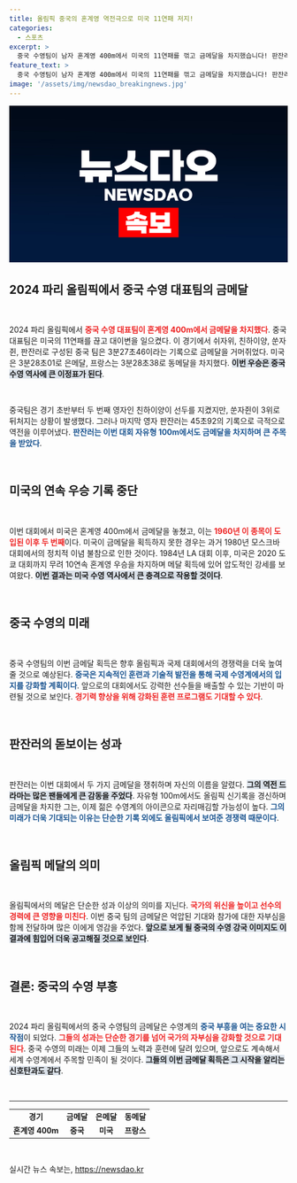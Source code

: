```yaml
---
title: 올림픽 중국의 혼계영 역전극으로 미국 11연패 저지!
categories:
  - 스포츠
excerpt: >
  중국 수영팀이 남자 혼계영 400m에서 미국의 11연패를 꺾고 금메달을 차지했습니다! 판잔러의 역전 극적인 레이스로 이뤄진 이번 우승은 대이변으로, 수영 역사에 새로운 장을 열었습니다. 클릭하고 그 드라마를 확인하세요!
feature_text: >
  중국 수영팀이 남자 혼계영 400m에서 미국의 11연패를 꺾고 금메달을 차지했습니다! 판잔러의 역전 극적인 레이스로 이뤄진 이번 우승은 대이변으로, 수영 역사에 새로운 장을 열었습니다. 클릭하고 그 드라마를 확인하세요!
image: '/assets/img/newsdao_breakingnews.jpg'
---
```


<p><img src="/assets/img/newsdao_breakingnews.jpg" alt="bookingtag 속보" /></p>

<h2 data-ke-size="size26">2024 파리 올림픽에서 중국 수영 대표팀의 금메달</h2>

<p data-ke-size="size16">&nbsp;</p>

<p>2024 파리 올림픽에서 <b><span style="color: #ee2323;">중국 수영 대표팀이 혼계영 400m에서 금메달을 차지했다</span></b>. 중국 대표팀은 미국의 11연패를 끊고 대이변을 일으켰다. 이 경기에서 쉬자위, 친하이양, 쑨자쥔, 판잔러로 구성된 중국 팀은 3분27초46이라는 기록으로 금메달을 거머쥐었다. 미국은 3분28초01로 은메달, 프랑스는 3분28초38로 동메달을 차지했다. <b><span style="background-color: #21538527;">이번 우승은 중국 수영 역사에 큰 이정표가 된다</span></b>. </p>

<p data-ke-size="size16">&nbsp;</p>

<p>중국팀은 경기 초반부터 두 번째 영자인 친하이양이 선두를 지켰지만, 쑨자쥔이 3위로 뒤처지는 상황이 발생했다. 그러나 마지막 영자 판잔러는 45초92의 기록으로 극적으로 역전을 이루어냈다. <b><span style="color: #1a5490;">판잔러는 이번 대회 자유형 100m에서도 금메달을 차지하며 큰 주목을 받았다</span></b>. </p>

<p data-ke-size="size16">&nbsp;</p>

<h2 data-ke-size="size26">미국의 연속 우승 기록 중단</h2>

<p data-ke-size="size16">&nbsp;</p>

<p>이번 대회에서 미국은 혼계영 400m에서 금메달을 놓쳤고, 이는 <b><span style="color: #ee2323;">1960년 이 종목이 도입된 이후 두 번째</span></b>이다. 미국이 금메달을 획득하지 못한 경우는 과거 1980년 모스크바 대회에서의 정치적 이념 불참으로 인한 것이다. 1984년 LA 대회 이후, 미국은 2020 도쿄 대회까지 무려 10연속 혼계영 우승을 차지하며 메달 획득에 있어 압도적인 강세를 보여왔다. <b><span style="background-color: #21538527;">이번 결과는 미국 수영 역사에서 큰 충격으로 작용할 것이다</span></b>. </p>

<p data-ke-size="size16">&nbsp;</p>

<h2 data-ke-size="size26">중국 수영의 미래</h2>

<p data-ke-size="size16">&nbsp;</p>

<p>중국 수영팀의 이번 금메달 획득은 향후 올림픽과 국제 대회에서의 경쟁력을 더욱 높여줄 것으로 예상된다. <b><span style="color: #1a5490;">중국은 지속적인 훈련과 기술적 발전을 통해 국제 수영계에서의 입지를 강화할 계획이다</span></b>. 앞으로의 대회에서도 강력한 선수들을 배출할 수 있는 기반이 마련될 것으로 보인다. <b><span style="color: #ee2323;">경기력 향상을 위해 강화된 훈련 프로그램도 기대할 수 있다</span></b>. </p>

<p data-ke-size="size16">&nbsp;</p>

<h2 data-ke-size="size26">판잔러의 돋보이는 성과</h2>

<p data-ke-size="size16">&nbsp;</p>

<p>판잔러는 이번 대회에서 두 가지 금메달을 쟁취하며 자신의 이름을 알렸다. <b><span style="background-color: #21538527;">그의 역전 드라마는 많은 팬들에게 큰 감동을 주었다</span></b>. 자유형 100m에서도 올림픽 신기록을 경신하며 금메달을 차지한 그는, 이제 젊은 수영계의 아이콘으로 자리매김할 가능성이 높다. <b><span style="color: #1a5490;">그의 미래가 더욱 기대되는 이유는 단순한 기록 외에도 올림픽에서 보여준 경쟁력 때문이다</span></b>. </p>

<p data-ke-size="size16">&nbsp;</p>

<h2 data-ke-size="size26">올림픽 메달의 의미</h2>

<p data-ke-size="size16">&nbsp;</p>

<p>올림픽에서의 메달은 단순한 성과 이상의 의미를 지닌다. <b><span style="color: #ee2323;">국가의 위신을 높이고 선수의 경력에 큰 영향을 미친다</span></b>. 이번 중국 팀의 금메달은 억압된 기대와 참가에 대한 자부심을 함께 전달하며 많은 이에게 영감을 주었다. <b><span style="background-color: #21538527;">앞으로 보게 될 중국의 수영 강국 이미지도 이 결과에 힘입어 더욱 공고해질 것으로 보인다</span></b>. </p>

<p data-ke-size="size16">&nbsp;</p>

<h2 data-ke-size="size26">결론: 중국의 수영 부흥</h2>

<p data-ke-size="size16">&nbsp;</p>

<p>2024 파리 올림픽에서의 중국 수영팀의 금메달은 수영계의 <b><span style="color: #1a5490;">중국 부흥을 여는 중요한 시작점</span></b>이 되었다. <b><span style="color: #ee2323;">그들의 성과는 단순한 경기를 넘어 국가의 자부심을 강화할 것으로 기대된다</span></b>. 중국 수영의 미래는 이제 그들의 노력과 훈련에 달려 있으며, 앞으로도 계속해서 세계 수영계에서 주목할 민족이 될 것이다. <b><span style="background-color: #21538527;">그들의 이번 금메달 획득은 그 시작을 알리는 신호탄과도 같다</span></b>. </p>

<p data-ke-size="size16">&nbsp;</p>

<hr>

<table style="width: 100%; border-collapse: collapse;">
<tr>
<td style="text-align: center; height: 17px;"><b>경기</b></td>
<td style="text-align: center; height: 17px;"><b>금메달</b></td>
<td style="text-align: center; height: 17px;"><b>은메달</b></td>
<td style="text-align: center; height: 17px;"><b>동메달</b></td>
</tr>
<tr>
<td style="text-align: center; height: 17px;"><b>혼계영 400m</b></td>
<td style="text-align: center; height: 17px;"><b>중국</b></td>
<td style="text-align: center; height: 17px;"><b>미국</b></td>
<td style="text-align: center; height: 17px;"><b>프랑스</b></td>
</tr>
</table>

<p data-ke-size="size16">&nbsp;</p>
실시간 뉴스 속보는, <a href="https://newsdao.kr" rel="dofollow">https://newsdao.kr</a>


